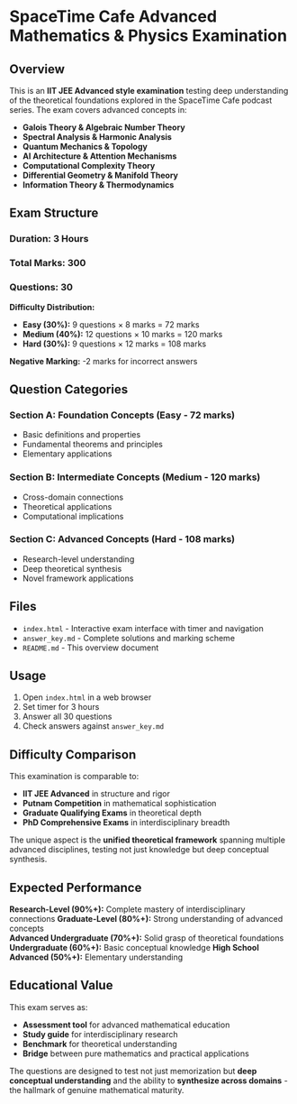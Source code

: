 # SpaceTime Cafe Advanced Mathematics & Physics Examination

## Overview

This is an **IIT JEE Advanced style examination** testing deep understanding of the theoretical foundations explored in the SpaceTime Cafe podcast series. The exam covers advanced concepts in:

- **Galois Theory & Algebraic Number Theory**
- **Spectral Analysis & Harmonic Analysis** 
- **Quantum Mechanics & Topology**
- **AI Architecture & Attention Mechanisms**
- **Computational Complexity Theory**
- **Differential Geometry & Manifold Theory**
- **Information Theory & Thermodynamics**

## Exam Structure

### **Duration:** 3 Hours
### **Total Marks:** 300
### **Questions:** 30

**Difficulty Distribution:**
- **Easy (30%):** 9 questions × 8 marks = 72 marks
- **Medium (40%):** 12 questions × 10 marks = 120 marks  
- **Hard (30%):** 9 questions × 12 marks = 108 marks

**Negative Marking:** -2 marks for incorrect answers

## Question Categories

### Section A: Foundation Concepts (Easy - 72 marks)
- Basic definitions and properties
- Fundamental theorems and principles
- Elementary applications

### Section B: Intermediate Concepts (Medium - 120 marks)
- Cross-domain connections
- Theoretical applications
- Computational implications

### Section C: Advanced Concepts (Hard - 108 marks)
- Research-level understanding
- Deep theoretical synthesis
- Novel framework applications

## Files

- `index.html` - Interactive exam interface with timer and navigation
- `answer_key.md` - Complete solutions and marking scheme
- `README.md` - This overview document

## Usage

1. Open `index.html` in a web browser
2. Set timer for 3 hours
3. Answer all 30 questions
4. Check answers against `answer_key.md`

## Difficulty Comparison

This examination is comparable to:
- **IIT JEE Advanced** in structure and rigor
- **Putnam Competition** in mathematical sophistication
- **Graduate Qualifying Exams** in theoretical depth
- **PhD Comprehensive Exams** in interdisciplinary breadth

The unique aspect is the **unified theoretical framework** spanning multiple advanced disciplines, testing not just knowledge but deep conceptual synthesis.

## Expected Performance

**Research-Level (90%+):** Complete mastery of interdisciplinary connections
**Graduate-Level (80%+):** Strong understanding of advanced concepts  
**Advanced Undergraduate (70%+):** Solid grasp of theoretical foundations
**Undergraduate (60%+):** Basic conceptual knowledge
**High School Advanced (50%+):** Elementary understanding

## Educational Value

This exam serves as:
- **Assessment tool** for advanced mathematical education
- **Study guide** for interdisciplinary research
- **Benchmark** for theoretical understanding
- **Bridge** between pure mathematics and practical applications

The questions are designed to test not just memorization but **deep conceptual understanding** and the ability to **synthesize across domains** - the hallmark of genuine mathematical maturity.
